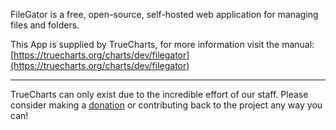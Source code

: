 FileGator is a free, open-source, self-hosted web application for managing files and folders.

This App is supplied by TrueCharts, for more information visit the manual: [https://truecharts.org/charts/dev/filegator](https://truecharts.org/charts/dev/filegator)

---

TrueCharts can only exist due to the incredible effort of our staff.
Please consider making a [donation](https://truecharts.org/sponsor) or contributing back to the project any way you can!
